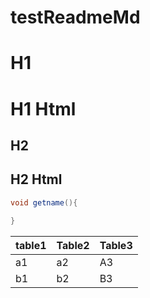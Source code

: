 # testReadmeMd

# H1

<h1>H1 Html</h1>

## H2

<h2>H2 Html</h1>


```java
void getname(){

}
```

| table1 | Table2 | Table3 |
| ------ | ------ | ------ |
| a1     | a2     | A3     |
| b1     | b2     | B3     |
